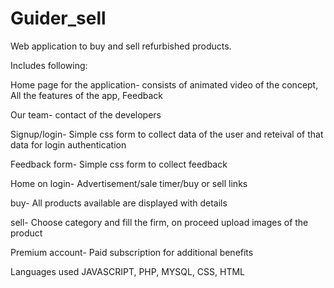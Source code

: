 # Guider_sell
Web application to buy and sell refurbished products.

Includes following:
  
  Home page for the application- consists of animated video of the concept, All the features of the app, Feedback
  
  Our team- contact of the developers
  
  Signup/login- Simple css form to collect data of the user and reteival of that data for login authentication
  
  Feedback form- Simple css form to collect feedback
  
  Home on login- Advertisement/sale timer/buy or sell links
  
  buy- All products available are displayed with details
  
  sell- Choose category and fill the firm, on proceed upload images of the product
  
  Premium account- Paid subscription for additional benefits
  
  
Languages used JAVASCRIPT, PHP, MYSQL, CSS, HTML
